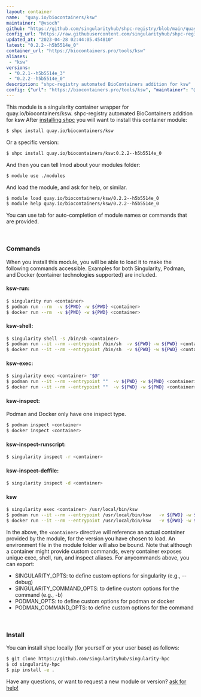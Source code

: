 ```yaml
---
layout: container
name:  "quay.io/biocontainers/ksw"
maintainer: "@vsoch"
github: "https://github.com/singularityhub/shpc-registry/blob/main/quay.io/biocontainers/ksw/container.yaml"
config_url: "https://raw.githubusercontent.com/singularityhub/shpc-registry/main/quay.io/biocontainers/ksw/container.yaml"
updated_at: "2023-04-28 02:44:05.454810"
latest: "0.2.2--h5b5514e_0"
container_url: "https://biocontainers.pro/tools/ksw"
aliases:
 - "ksw"
versions:
 - "0.2.1--h5b5514e_3"
 - "0.2.2--h5b5514e_0"
description: "shpc-registry automated BioContainers addition for ksw"
config: {"url": "https://biocontainers.pro/tools/ksw", "maintainer": "@vsoch", "description": "shpc-registry automated BioContainers addition for ksw", "latest": {"0.2.2--h5b5514e_0": "sha256:97029f48195f9a33ae194b2fd8f46429e347b52f78f712577f3c3d41355b1e60"}, "tags": {"0.2.1--h5b5514e_3": "sha256:77a4585738abd15335b3265c70ebfc744670cc874793c6332dd495fec3a7e262", "0.2.2--h5b5514e_0": "sha256:97029f48195f9a33ae194b2fd8f46429e347b52f78f712577f3c3d41355b1e60"}, "docker": "quay.io/biocontainers/ksw", "aliases": {"ksw": "/usr/local/bin/ksw"}}
---
```


This module is a singularity container wrapper for quay.io/biocontainers/ksw.
shpc-registry automated BioContainers addition for ksw
After [installing shpc](#install) you will want to install this container module:


```bash
$ shpc install quay.io/biocontainers/ksw
```

Or a specific version:

```bash
$ shpc install quay.io/biocontainers/ksw:0.2.2--h5b5514e_0
```

And then you can tell lmod about your modules folder:

```bash
$ module use ./modules
```

And load the module, and ask for help, or similar.

```bash
$ module load quay.io/biocontainers/ksw/0.2.2--h5b5514e_0
$ module help quay.io/biocontainers/ksw/0.2.2--h5b5514e_0
```

You can use tab for auto-completion of module names or commands that are provided.

<br>

### Commands

When you install this module, you will be able to load it to make the following commands accessible.
Examples for both Singularity, Podman, and Docker (container technologies supported) are included.

#### ksw-run:

```bash
$ singularity run <container>
$ podman run --rm  -v ${PWD} -w ${PWD} <container>
$ docker run --rm  -v ${PWD} -w ${PWD} <container>
```

#### ksw-shell:

```bash
$ singularity shell -s /bin/sh <container>
$ podman run --it --rm --entrypoint /bin/sh  -v ${PWD} -w ${PWD} <container>
$ docker run --it --rm --entrypoint /bin/sh  -v ${PWD} -w ${PWD} <container>
```

#### ksw-exec:

```bash
$ singularity exec <container> "$@"
$ podman run --it --rm --entrypoint ""  -v ${PWD} -w ${PWD} <container> "$@"
$ docker run --it --rm --entrypoint ""  -v ${PWD} -w ${PWD} <container> "$@"
```

#### ksw-inspect:

Podman and Docker only have one inspect type.

```bash
$ podman inspect <container>
$ docker inspect <container>
```

#### ksw-inspect-runscript:

```bash
$ singularity inspect -r <container>
```

#### ksw-inspect-deffile:

```bash
$ singularity inspect -d <container>
```


#### ksw

```bash
$ singularity exec <container> /usr/local/bin/ksw
$ podman run --it --rm --entrypoint /usr/local/bin/ksw   -v ${PWD} -w ${PWD} <container> -c " $@"
$ docker run --it --rm --entrypoint /usr/local/bin/ksw   -v ${PWD} -w ${PWD} <container> -c " $@"
```



In the above, the `<container>` directive will reference an actual container provided
by the module, for the version you have chosen to load. An environment file in the
module folder will also be bound. Note that although a container
might provide custom commands, every container exposes unique exec, shell, run, and
inspect aliases. For anycommands above, you can export:

 - SINGULARITY_OPTS: to define custom options for singularity (e.g., --debug)
 - SINGULARITY_COMMAND_OPTS: to define custom options for the command (e.g., -b)
 - PODMAN_OPTS: to define custom options for podman or docker
 - PODMAN_COMMAND_OPTS: to define custom options for the command

<br>

### Install

You can install shpc locally (for yourself or your user base) as follows:

```bash
$ git clone https://github.com/singularityhub/singularity-hpc
$ cd singularity-hpc
$ pip install -e .
```

Have any questions, or want to request a new module or version? [ask for help!](https://github.com/singularityhub/singularity-hpc/issues)
